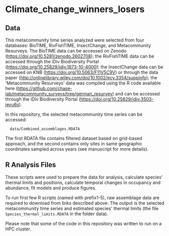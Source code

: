 # Climate_change_winners_losers

## Data
This metacommunity time series analyzed were selected from four databases: BioTIME, RivFishTIME, InsectChange, and Metacommunity Resurveys. The BioTIME data can be accessed on Zenodo (https://doi.org/10.5281/zenodo.2602708); the RivFishTIME data can be accessed through the iDiv Biodiversity Portal (https://doi.org/10.25829/idiv.1873-10-4000); the InsectChange data can be accessed on KNB (https://doi.org/10.5063/F11V5C9V) or through the data paper (http://onlinelibrary.wiley.com/doi/10.1002/ecy.3354/suppinfo); the 'Metacommunity Resurveys' data was compiled using the R code available here (https://github.com/chase-lab/metacommunity_surveys/tree/german_resurvey) and can be accessed through the iDiv Biodiversity Portal (https://doi.org/10.25829/idiv.3503-jevu6s).

In this repository, the selected metacommunity time series can be accessed:
```
  data/Combined_assemblages.RDATA
```

The first RDATA file contains filtered dataset based on grid-based approach, and the second contains only sites in same geographic coordinates sampled across years (see manuscript for more details).

## R Analysis Files
These scripts were used to prepare the data for analysis, calculate species' thermal limits and positions, calculate temporal changes in occupancy and abundance, fit models and produce figures.

To run first few R scripts (named with prefix1-5), raw assemblage data are required to download from links described above. The output is the selected metacommunity time series and estimated species' thermal limits (the file `Species_thermal_limits.RDATA` in the folder data).

Please note that some of the code in this repository was written to run on a HPC cluster.

